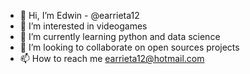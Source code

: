 - 👋 Hi, I’m Edwin - @earrieta12
- 👀 I’m interested in videogames
- 🌱 I’m currently learning python and data science
- 💞️ I’m looking to collaborate on open sources projects
- 📫 How to reach me earrieta12@hotmail.com

<!---
earrieta12/earrieta12 is a ✨ special ✨ repository because its `README.md` (this file) appears on your GitHub profile.
You can click the Preview link to take a look at your changes.
--->
